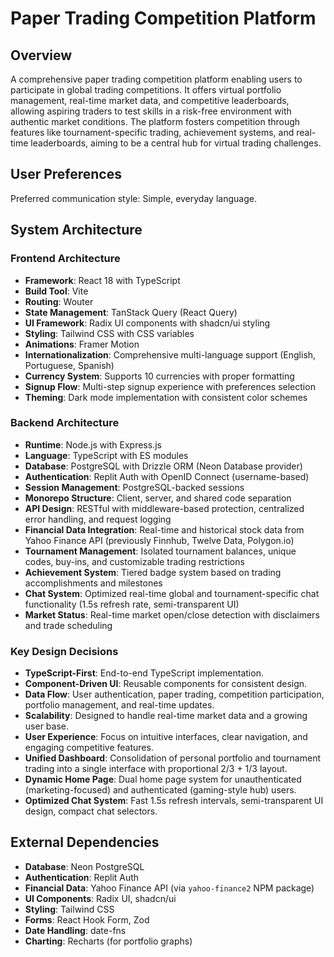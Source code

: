 # Paper Trading Competition Platform

## Overview
A comprehensive paper trading competition platform enabling users to participate in global trading competitions. It offers virtual portfolio management, real-time market data, and competitive leaderboards, allowing aspiring traders to test skills in a risk-free environment with authentic market conditions. The platform fosters competition through features like tournament-specific trading, achievement systems, and real-time leaderboards, aiming to be a central hub for virtual trading challenges.

## User Preferences
Preferred communication style: Simple, everyday language.

## System Architecture
### Frontend Architecture
- **Framework**: React 18 with TypeScript
- **Build Tool**: Vite
- **Routing**: Wouter
- **State Management**: TanStack Query (React Query)
- **UI Framework**: Radix UI components with shadcn/ui styling
- **Styling**: Tailwind CSS with CSS variables
- **Animations**: Framer Motion
- **Internationalization**: Comprehensive multi-language support (English, Portuguese, Spanish)
- **Currency System**: Supports 10 currencies with proper formatting
- **Signup Flow**: Multi-step signup experience with preferences selection
- **Theming**: Dark mode implementation with consistent color schemes

### Backend Architecture
- **Runtime**: Node.js with Express.js
- **Language**: TypeScript with ES modules
- **Database**: PostgreSQL with Drizzle ORM (Neon Database provider)
- **Authentication**: Replit Auth with OpenID Connect (username-based)
- **Session Management**: PostgreSQL-backed sessions
- **Monorepo Structure**: Client, server, and shared code separation
- **API Design**: RESTful with middleware-based protection, centralized error handling, and request logging
- **Financial Data Integration**: Real-time and historical stock data from Yahoo Finance API (previously Finnhub, Twelve Data, Polygon.io)
- **Tournament Management**: Isolated tournament balances, unique codes, buy-ins, and customizable trading restrictions
- **Achievement System**: Tiered badge system based on trading accomplishments and milestones
- **Chat System**: Optimized real-time global and tournament-specific chat functionality (1.5s refresh rate, semi-transparent UI)
- **Market Status**: Real-time market open/close detection with disclaimers and trade scheduling

### Key Design Decisions
- **TypeScript-First**: End-to-end TypeScript implementation.
- **Component-Driven UI**: Reusable components for consistent design.
- **Data Flow**: User authentication, paper trading, competition participation, portfolio management, and real-time updates.
- **Scalability**: Designed to handle real-time market data and a growing user base.
- **User Experience**: Focus on intuitive interfaces, clear navigation, and engaging competitive features.
- **Unified Dashboard**: Consolidation of personal portfolio and tournament trading into a single interface with proportional 2/3 + 1/3 layout.
- **Dynamic Home Page**: Dual home page system for unauthenticated (marketing-focused) and authenticated (gaming-style hub) users.
- **Optimized Chat System**: Fast 1.5s refresh intervals, semi-transparent UI design, compact chat selectors.

## External Dependencies
- **Database**: Neon PostgreSQL
- **Authentication**: Replit Auth
- **Financial Data**: Yahoo Finance API (via `yahoo-finance2` NPM package)
- **UI Components**: Radix UI, shadcn/ui
- **Styling**: Tailwind CSS
- **Forms**: React Hook Form, Zod
- **Date Handling**: date-fns
- **Charting**: Recharts (for portfolio graphs)